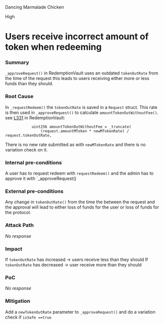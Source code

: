 Dancing Marmalade Chicken

High

# Users receive incorrect amount of token when redeeming

### Summary

`_approveRequest()` in RedemptionVault uses an outdated `tokenOutRate`  from the time of the request this leads to users receiving either more or less funds than they should.

### Root Cause

In `_requestRedeem()` the `tokenOutRate` is saved in a `Request` struct. This rate is then used in `_approveRequest()` to calculate `amountTokenOutWithoutFee()`. see [L331](https://github.com/sherlock-audit/2024-08-midas-minter-redeemer/blob/52b77ba39be51f18a5b0736dfbe7f2acbbeba6e3/midas-contracts/contracts/RedemptionVault.sol#L331-L333) in RedemptionVault:

```solidity
            uint256 amountTokenOutWithoutFee = _truncate( 
                (request.amountMToken * newMTokenRate) / request.tokenOutRate, 

```

There is no new rate submitted as with `newMTokenRate` and there is no variation check on it. 

### Internal pre-conditions

A user has to request redeem with `requestRedeem()` and the admin has to approve it with `_approveRequest()

### External pre-conditions

Any change in `tokenOutRate()` from the time the between the request and the approval will lead to either loss of funds for the user or loss of funds for the protocol.

### Attack Path

_No response_

### Impact

If `tokenOutRate` has increased -> users receive less than they should
If `tokenOutRate` has decreased -> user receive more than they should

### PoC

_No response_

### Mitigation

Add a `newTokenOutRate` parameter to `_approveRequest()` and do a variation check if `isSafe ==true`